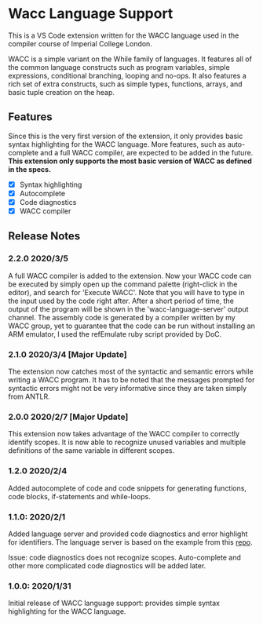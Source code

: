# Wacc Language Support

This is a VS Code extension written for the WACC language used in the compiler course of Imperial College London.

WACC is a simple variant on the While family of languages. It features all of the common language constructs such as program variables, simple expressions, conditional branching, looping and no-ops. It also features a rich set of extra constructs, such as simple types, functions, arrays, and basic tuple creation on the heap.

## Features

Since this is the very first version of the extension, it only provides basic syntax highlighting for the WACC language. More features, such as auto-complete and a full WACC compiler, are expected to be added in the future. 
__This extension only supports the most basic version of WACC as defined in the specs.__

- [x] Syntax highlighting
- [x] Autocomplete
- [x] Code diagnostics
- [x] WACC compiler

## Release Notes

### 2.2.0 2020/3/5
A full WACC compiler is added to the extension. Now your WACC code can be executed
by simply open up the command palette (right-click in the editor), and search
for 'Execute WACC'. Note that you will have to type in the input used by the 
code right after. After a short period of time, the output of the program will be
shown in the 'wacc-language-server' output channel. The assembly code is generated by a 
compiler written by my WACC group, yet to guarantee that the code can be run without
installing an ARM emulator, I used the refEmulate ruby script provided by DoC.

### 2.1.0 2020/3/4 [Major Update]
The extension now catches most of the syntactic and semantic errors while writing
a WACC program. It has to be noted that the messages prompted for syntactic errors
might not be very informative since they are taken simply from ANTLR.

### 2.0.0 2020/2/7 [Major Update]
This extension now takes advantage of the WACC compiler to correctly identify
scopes. It is now able to recognize unused variables and multiple definitions of the
same variable in different scopes.

### 1.2.0 2020/2/4
Added autocomplete of code and code snippets for generating functions, code blocks,
if-statements and while-loops.

### 1.1.0: 2020/2/1
Added language server and provided code diagnostics and error highlight for identifiers.
The language server is based on the example from this [repo]("https://github.com/Microsoft/vscode-extension-samples").

Issue: code diagnostics does not recognize scopes. Auto-complete and other more
complicated code diagnostics will be added later.

### 1.0.0: 2020/1/31
Initial release of WACC language support:
provides simple syntax highlighting for the WACC language.